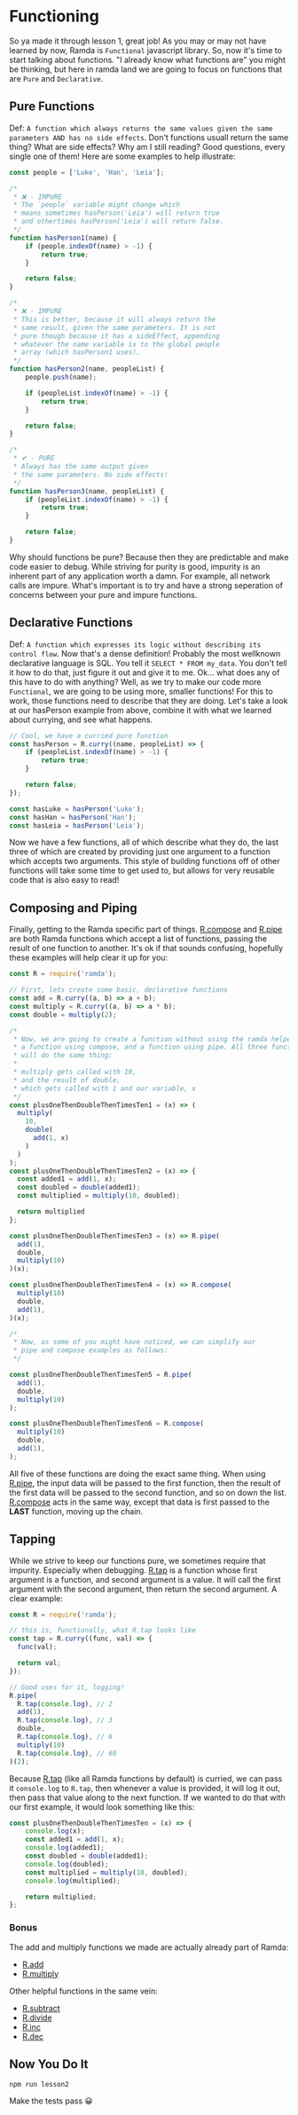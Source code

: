 # Functioning

So ya made it through lesson 1, great job! As you may or may not have learned by now, Ramda is `Functional` javascript library. So, now it's time to start talking about functions. "I already know what functions are" you might be thinking, but here in ramda land we are going to focus on functions that are `Pure` and `Declarative`.

## Pure Functions

Def: `A function which always returns the same values given the same parameters AND has no side effects`. Don't functions usuall return the same thing? What are side effects? Why am I still reading? Good questions, every single one of them! Here are some examples to help illustrate:

```javascript
const people = ['Luke', 'Han', 'Leia'];

/*
 * ❌ - IMPURE
 * The `people` variable might change which
 * means sometimes hasPerson('Leia') will return true
 * and othertimes hasPerson('Leia') will return false.
 */
function hasPerson1(name) {
    if (people.indexOf(name) > -1) {
        return true;
    }

    return false;
}

/*
 * ❌ - IMPURE
 * This is better, because it will always return the
 * same result, given the same parameters. It is not
 * pure though because it has a sideEffect, appending
 * whatever the name variable is to the global people
 * array (which hasPerson1 uses).
 */
function hasPerson2(name, peopleList) {
    people.push(name);

    if (peopleList.indexOf(name) > -1) {
        return true;
    }

    return false;
}

/*
 * ✔ - PURE
 * Always has the same output given
 * the same parameters. No side effects!
 */
function hasPerson3(name, peopleList) {
    if (peopleList.indexOf(name) > -1) {
        return true;
    }

    return false;
}
```

Why should functions be pure? Because then they are predictable and make code easier to debug. While striving for purity is good, impurity is an inherent part of any application worth a damn. For example, all network calls are impure. What's important is to try and have a strong seperation of concerns between your pure and impure functions.

## Declarative Functions

Def: `A function which expresses its logic without describing its control flow`. Now that's a dense definition! Probably the most wellknown declarative language is SQL. You tell it `SELECT * FROM my_data`. You don't tell it
how to do that, just figure it out and give it to me. Ok... what does any of this have to do with anything? Well,
as we try to make our code more `Functional`, we are going to be using more, smaller functions! For this to work,
those functions need to describe that they are doing. Let's take a look at our hasPerson example from above, combine
it with what we learned about currying, and see what happens.

```javascript
// Cool, we have a curried pure function
const hasPerson = R.curry((name, peopleList) => {
    if (peopleList.indexOf(name) > -1) {
        return true;
    }

    return false;
});

const hasLuke = hasPerson('Luke');
const hasHan = hasPerson('Han');
const hasLeia = hasPerson('Leia');
```

Now we have a few functions, all of which describe what they do, the last three of which are created by providing just one argument to a function which accepts two arguments. This style of building functions off of other functions will take some time to get used to, but allows for very reusable code that is also easy to read!

## Composing and Piping

Finally, getting to the Ramda specific part of things. [R.compose](https://ramdajs.com/docs/#compose) and [R.pipe](https://ramdajs.com/docs/#pipe) are both Ramda functions which accept a list of functions, passing the result of one function to another. It's ok if that sounds confusing, hopefully these examples will help clear it up for you:

```javascript
const R = require('ramda');

// First, lets create some basic, declarative functions
const add = R.curry((a, b) => a + b);
const multiply = R.curry((a, b) => a * b);
const double = multiply(2);

/*
 * Now, we are going to create a function without using the ramda helpers,
 * a function using compose, and a function using pipe. All three functions
 * will do the same thing:
 *
 * multiply gets called with 10,
 * and the result of double,
 * which gets called with 1 and our variable, x
 */
const plusOneThenDoubleThenTimesTen1 = (x) => (
  multiply(
    10,
    double(
      add(1, x)
    )
  )
);
const plusOneThenDoubleThenTimesTen2 = (x) => {
  const added1 = add(1, x);
  const doubled = double(added1);
  const multiplied = multiply(10, doubled);

  return multiplied
};

const plusOneThenDoubleThenTimesTen3 = (x) => R.pipe(
  add(1),
  double,
  multiply(10)
)(x);

const plusOneThenDoubleThenTimesTen4 = (x) => R.compose(
  multiply(10)
  double,
  add(1),
)(x);

/*
 * Now, as some of you might have noticed, we can simplify our
 * pipe and compose examples as follows:
 */

const plusOneThenDoubleThenTimesTen5 = R.pipe(
  add(1),
  double,
  multiply(10)
);

const plusOneThenDoubleThenTimesTen6 = R.compose(
  multiply(10)
  double,
  add(1),
);
```

All five of these functions are doing the exact same thing. When using [R.pipe](https://ramdajs.com/docs/#pipe), the input data will be passed to the first function, then the result of the first data will be passed to the second function, and so on down the list. [R.compose](https://ramdajs.com/docs/#compose) acts in the same way, except that data is first passed to the **LAST** function, moving up the chain.

## Tapping

While we strive to keep our functions pure, we sometimes require that impurity. Especially when debugging. [R.tap](https://ramdajs.com/docs/#tap) is a function whose first argument is a function, and second argument is a value. It will call the first argument with the second argument, then return the second argument. A clear example:

```javascript
const R = require('ramda');

// this is, functionally, what R.tap looks like
const tap = R.curry((func, val) => {
  func(val);

  return val;
});

// Good uses for it, logging!
R.pipe(
  R.tap(console.log), // 2
  add(1),
  R.tap(console.log), // 3
  double,
  R.tap(console.log), // 6
  multiply(10)
  R.tap(console.log), // 60
)(2);
```

Because [R.tap](https://ramdajs.com/docs/#tap) (like all Ramda functions by default) is curried, we can pass it `console.log` to `R.tap`, then whenever a value is provided, it will log it out, then pass that value along to the next function. If we wanted to do that with our first example, it would look something like this:

```javascript
const plusOneThenDoubleThenTimesTen = (x) => {
    console.log(x);
    const added1 = add(1, x);
    console.log(added1);
    const doubled = double(added1);
    console.log(doubled);
    const multiplied = multiply(10, doubled);
    console.log(multiplied);

    return multiplied;
};
```

### Bonus

The add and multiply functions we made are actually already part of Ramda:

-   [R.add](https://ramdajs.com/docs/#add)
-   [R.multiply](https://ramdajs.com/docs/#multiply)

Other helpful functions in the same vein:

-   [R.subtract](https://ramdajs.com/docs/#subtract)
-   [R.divide](https://ramdajs.com/docs/#divide)
-   [R.inc](https://ramdajs.com/docs/#inc)
-   [R.dec](https://ramdajs.com/docs/#dec)

## Now You Do It

`npm run lesson2`

Make the tests pass 😀

